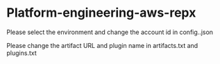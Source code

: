 # Platform-engineering-aws-repx

Please select the environment and change the account id in config.<env>.json
  
Please change the artifact URL and plugin name in artifacts.txt and plugins.txt
